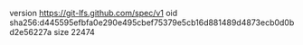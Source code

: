 version https://git-lfs.github.com/spec/v1
oid sha256:d445595efbfa0e290e495cbef75379e5cb16d881489d4873ecb0d0bd2e56227a
size 22474

